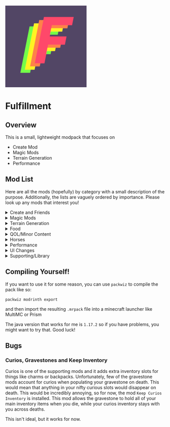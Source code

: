 ![Fulfillment Logo](/logo.png)
# Fulfillment
## Overview
This is a small, lightweight modpack that focuses on 

* Create Mod
* Magic Mods
* Terrain Generation
* Performance

## Mod List
Here are all the mods (hopefully) by category with a small 
description of the purpose. Additionally, the lists are 
vaguely ordered by importance. Please look up any mods that 
interest you!


<details>
    <summary> Create and Friends </summary>

* Create: Cogs and multi-block machines with a lot you can do
* Create Steam-n-Rails: more create train functionality
* Slice and Dice: Allows farmer's delight recipes in create
* Ars Creo: A few create additions themed around Ars Nouveau (see Magic Mods)
* Create Structures: create mod themed structure generation
</details>

<details>
    <summary> Magic Mods </summary>

* Ars Nouveau: spell making magic mod
* Occultism: demon summoning and cool storage systems (eventually)
* Forbidden Arcanus: magic mod that trades sanity for advancing
* Tarot Cards: collectible buff giving cards
* Ars Elemental: A.N. additions themed around elements
* Ars Instrumentum: A.N. utility additions
* Ars Ocultas: minor A.N. and Occultism integration
</details>

<details>
    <summary> Terrain Generation </summary>

* Terralith: Many more biomes, but only using vanilla blocks
* Deeper Darker: Deep Dark themed gear and more challenges in the Deep Dark
* Yungs Better Desert Temples: Yungs mods are all amazing, so I included them all.
* Yungs Better Dungeons
* Yungs Better Jungle Temples
* Yungs Better Mineshafts
* Yungs Better Nether Fortresses
* Yungs Better Ocean Monuments
* Yungs Better Strongholds
* Yungs Better Witch-huts
</details>

<details>
    <summary> Food </summary>

* Farmers Delight: more food and crops
* Spice Of Life Apple Pie Edition: penalized or rewarded for eating a balanced diet
</details>

<details>
    <summary> QOL/Minor Content </summary>

* Sophisticated Backpacks: really nice backpacks
* Gravestone: gravestones to hold items on death
* Lootr: loot chests have unique inventory per player
* Leaves Be Gone: leaves decay quickly
* Absent by Design: more stair/slab/fence etc. variants
* Another Furniture: furniture 
* Fantasy Furniture: more furniture
* Better Third Person: third person is more controllable
* Comforts: couple of items including sleeping bags
* Do a Barrel Roll: makes elytra flight more flight-sim-esque (very cool)
* Keep Curios Inventory: see bugs section for explanation
</details>

<details>
    <summary> Horses </summary>

* Realistic Horse Genetics: horses are cooler
* Craft that horse armor: craftable horse armor
</details>

<details>
    <summary> Performance </summary>

* AI Improvements: better AI that uses less cycles
* Clumps: gathers XP orbs faster
* Get it Together Drops: gathers drops together faster
* Embeddium: Better rendering engine
* Embeddium++: Embeddium improvements
* Oculus: Minor performance increase and shader support
* Chunk Sending: optimize server and client chunk traffic
* Alternate Current: better redstone engine
</details>

<details>
    <summary> UI Changes </summary>

* 3D Skin Layers: skin layers are rendered as 3d
* Nekos Enchanted Books: per-enchantment book textures
* Xaeros Minimap: mini map in upper left
* Jade: Banner displaying what you are looking at
* Jei: Searchable item list for seeing recipes and uses
* Just Enough Effect Descriptions: effect descriptions
* Just Enough Professions: villager professions added to jei
* Just Enough Resources: resource generation depths added to jei
* Polymorph: can select between conflicting crafting recipes
* Xaeros World Map: world map
* Yeetus Experimentus: removes dumb screen
</details>

<details>
    <summary> Supporting/Library </summary>
    
* Synatra Connector: An amazing mod allowing Fabric and Forge mods together (!!!!)
* Forgified Fabric API: Allows Synatra connector to work, so also amazing (!!)
* Architectury API
* Cloth Config
* Yungs API
* Cupboard
* Curios
* Fastback
* Ferrite-core
* Flib
* Patchouli
* Puzzles Lib
* Smartbrainlib
* Sophisticated Core
* Valhelsia Core
* Geckolib
* Kotlin For Forge
* Yet Another Config Lib
* Modonomicon
</details>



## Compiling Yourself!
If you want to use it for some reason, you can use `packwiz`
to compile the pack like so:
```
packwiz modrinth export
```
and then import the resulting `.mrpack` file into a minecraft
launcher like MultiMC or Prism

The java version that works for me is `1.17.2` so if you have
problems, you might want to try that. Good luck!

## Bugs
### Curios, Gravestones and Keep Inventory
Curios is one of the supporting mods and it adds extra inventory slots
for things like charms or backpacks. Unfortunately, few of the gravestone
mods account for curios when populating your gravestone on death. This
would mean that anything in your nifty curious slots would disappear 
on death. This would be incredibly annoying, so for now, the mod
`Keep Curios Inventory` is installed. This mod allows the gravestone to
hold all of your main inventory items when you die, while your curios
inventory stays with you across deaths. 

This isn't ideal, but it works for now.

